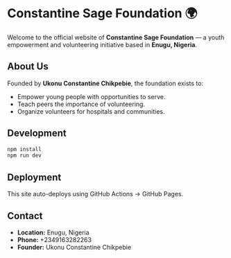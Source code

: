 # Constantine Sage Foundation 🌍

Welcome to the official website of **Constantine Sage Foundation** — a youth empowerment and volunteering initiative based in **Enugu, Nigeria**.

## About Us
Founded by **Ukonu Constantine Chikpebie**, the foundation exists to:
- Empower young people with opportunities to serve.
- Teach peers the importance of volunteering.
- Organize volunteers for hospitals and communities.

## Development
```bash
npm install
npm run dev
```

## Deployment
This site auto-deploys using GitHub Actions → GitHub Pages.

## Contact
- **Location:** Enugu, Nigeria
- **Phone:** +2349163282263
- **Founder:** Ukonu Constantine Chikpebie